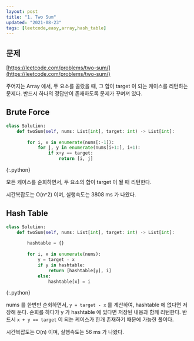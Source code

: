 ```yaml
---
layout: post
title: "1. Two Sum"
updated: "2021-08-23"
tags: [leetcode,easy,array,hash_table]
---
```


## 문제

[https://leetcode.com/problems/two-sum/](https://leetcode.com/problems/two-sum/)

주어지는 Array 에서, 두 요소를 골랐을 때, 그 합이 target 이 되는 케이스를 리턴하는 문제다. 반드시 하나의 정답만이 존재하도록 문제가 꾸며져 있다.

## Brute Force

```py
class Solution:
    def twoSum(self, nums: List[int], target: int) -> List[int]:
        
        for i, x in enumerate(nums[:-1]):
            for j, y in enumerate(nums[i+1:], i+1):
                if x+y == target:
                    return [i, j]
```
{:.python}

모든 케이스를 순회하면서, 두 요소의 합이 target 이 될 때 리턴한다.

시간복잡도는 O(n^2) 이며, 실행속도는 3808 ms 가 나왔다.

## Hash Table

```py
class Solution:
    def twoSum(self, nums: List[int], target: int) -> List[int]:
        
        hashtable = {}
        
        for i, x in enumerate(nums):
            y = target - x
            if y in hashtable:
                return [hashtable[y], i]
            else:
                hashtable[x] = i
```
{:.python}

nums 를 한번만 순회하면서, `y = target - x` 를 계산하여, hashtable 에 없다면 저장해 둔다. 순회를 하다가 y 가 hashtable 에 있다면 저장된 내용과 함께 리턴한다. 반드시 `x + y == target` 이 되는 케이스가 한개 존재하기 때문에 가능한 풀이다.

시간복잡도는 O(n) 이며, 실행속도는 56 ms 가 나왔다.